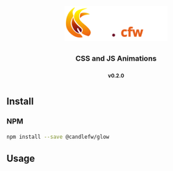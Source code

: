 <h1 align=center>
    <img src="./flavor/cfw-flame-w-lib.svg" type="text/svg" rel="svg" height=80>
</h1>

<h3 align=center>CSS and JS Animations</h3>

<p align=center> <sub><b>v0.2.0</b></sub> </p>

#

## Install

### NPM

```bash
npm install --save @candlefw/glow
```
## Usage

